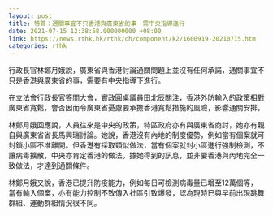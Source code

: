 ```yaml
---
layout: post
title: 特首：通關事宜不只香港與廣東省的事　需中央指導進行
date: 2021-07-15 12:38:58.000000000 +08:00
link: https://news.rthk.hk/rthk/ch/component/k2/1600919-20210715.htm
categories: rthk
---
```


行政長官林鄭月娥說，廣東省與香港討論通關問題上並沒有任何承諾，通關事宜不只是香港與廣東省的事，需要有中央指導下進行。

在立法會行政長官答問大會，實政圓桌議員田北辰關注，香港外防輸入的政策相對廣東省寬鬆，會否因而令廣東省憂慮要承擔香港寬鬆措施的風險，影響通關安排。

林鄭月娥回應說，人員往來是中央的政策，特區政府亦有與廣東省商討，她亦有親自與廣東省省長馬興瑞討論。她說，香港沒有內地的制度優勢，例如當有個案就可封鎖小區不准離開。但香港有採取類似做法，當有個案就封小區進行強制檢測，不讓病毒擴散，中央亦肯定香港的做法。據她得到的訊息，並非要香港與內地完全一致做法，才達到通關條件。

林鄭月娥又說，香港已提升防疫能力，例如每日可檢測病毒量已增至12萬個等，當有輸入個案，亦有能力控制不致傳入社區引致爆發，認為現時已與早前出現跳舞群組、運動群組情況很不同。
